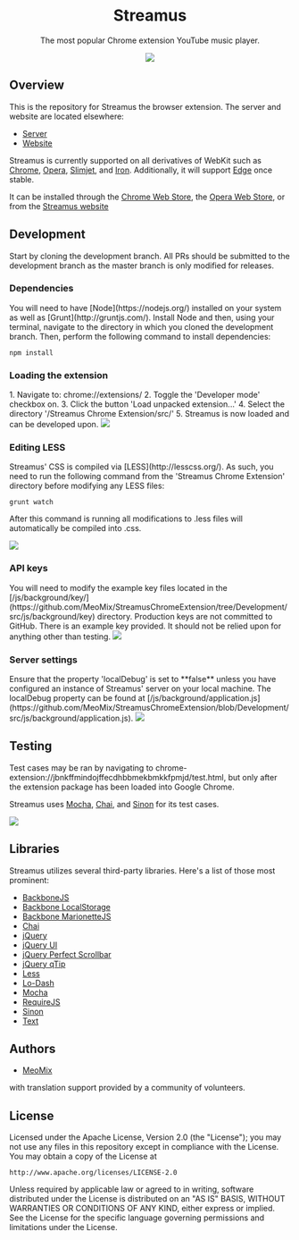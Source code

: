 <h1 align="center">Streamus</h1>
<p align="center">The most popular Chrome extension YouTube music player.</p>
<p align="center">
  <a title='Build Status' href="https://travis-ci.org/MeoMix/StreamusChromeExtension">
    <img src='https://travis-ci.org/MeoMix/StreamusChromeExtension.svg?branch=Development' />
  </a>
</p>

<h2>Overview</h2>

This is the repository for Streamus the browser extension. The server and website are located elsewhere:

* [Server](https://github.com/MeoMix/StreamusServer)
* [Website](https://github.com/MeoMix/StreamusWebsite)

Streamus is currently supported on all derivatives of WebKit such as [Chrome](http://www.google.com/chrome/), [Opera](http://www.opera.com/computer/windows), [Slimjet](http://www.slimjet.com/en/), and [Iron](https://www.srware.net/en/software_srware_iron.php). Additionally, it will support [Edge](http://windows.microsoft.com/en-us/windows/preview-microsoft-edge-pc) once stable.

It can be installed through the [Chrome Web Store](https://chrome.google.com/webstore/detail/streamus/jbnkffmindojffecdhbbmekbmkkfpmjd/), the [Opera Web Store](https://addons.opera.com/en/extensions/details/streamustm-beta/), or from the [Streamus website](https://streamus.com/)

<h2>Development</h2>

Start by cloning the development branch. All PRs should be submitted to the development branch as the master branch is only modified for releases.

<h3>Dependencies</h3>
You will need to have [Node](https://nodejs.org/) installed on your system as well as [Grunt](http://gruntjs.com/). Install Node and then, using your terminal, navigate to the directory in which you cloned the development branch. Then, perform the following command to install dependencies:

    npm install

<h3>Loading the extension</h3>
1. Navigate to: chrome://extensions/
2. Toggle the 'Developer mode' checkbox on.
3. Click the button 'Load unpacked extension...'
4. Select the directory '/Streamus Chrome Extension/src/'
5. Streamus is now loaded and can be developed upon.

<img src='http://i.imgur.com/1fckCGn.png' />

<h3>Editing LESS</h3>
Streamus' CSS is compiled via [LESS](http://lesscss.org/). As such, you need to run the following command from the 'Streamus Chrome Extension' directory before modifying any LESS files:

    grunt watch

After this command is running all modifications to .less files will automatically be compiled into .css.

<img src='http://i.imgur.com/bzEn7Ny.png' />

<h3>API keys</h3>
You will need to modify the example key files located in the [/js/background/key/](https://github.com/MeoMix/StreamusChromeExtension/tree/Development/src/js/background/key) directory. Production keys are not committed to GitHub. There is an example key provided. It should not be relied upon for anything other than testing.

<img src='http://i.imgur.com/Oyb7KqV.png' />

<h3>Server settings</h3>
Ensure that the property 'localDebug' is set to **false** unless you have configured an instance of Streamus' server on your local machine. The localDebug property can be found at [/js/background/application.js](https://github.com/MeoMix/StreamusChromeExtension/blob/Development/src/js/background/application.js).

<img src='http://i.imgur.com/S7iLhtI.png' />

Testing
------
Test cases may be ran by navigating to chrome-extension://jbnkffmindojffecdhbbmekbmkkfpmjd/test.html, but only after the extension package has been loaded into Google Chrome. 

Streamus uses [Mocha](http://mochajs.org/), [Chai](http://chaijs.com/), and [Sinon](http://sinonjs.org/) for its test cases.

<img src='http://i.imgur.com/OGBCmTz.png' />

Libraries
------

Streamus utilizes several third-party libraries. Here's a list of those most prominent: 

* [BackboneJS](http://backbonejs.org/)
* [Backbone LocalStorage](https://github.com/jeromegn/Backbone.localStorage)
* [Backbone MarionetteJS](http://marionettejs.com)
* [Chai](http://chaijs.com/)
* [jQuery](http://jquery.com/)
* [jQuery UI](http://jqueryui.com/)
* [jQuery Perfect Scrollbar](http://noraesae.github.io/perfect-scrollbar/)
* [jQuery qTip](http://qtip2.com/)
* [Less](http://lesscss.org)
* [Lo-Dash](http://lodash.com/)
* [Mocha](http://visionmedia.github.io/mocha/)
* [RequireJS](http://requirejs.org/)
* [Sinon](http://sinonjs.org/)
* [Text](https://github.com/requirejs/text)

<h2>Authors</h2>

* [MeoMix](https://github.com/MeoMix)

with translation support provided by a community of volunteers.

<h2>License</h2>

Licensed under the Apache License, Version 2.0 (the "License");
you may not use any files in this repository except in compliance with the License.
You may obtain a copy of the License at

    http://www.apache.org/licenses/LICENSE-2.0

Unless required by applicable law or agreed to in writing, software
distributed under the License is distributed on an "AS IS" BASIS,
WITHOUT WARRANTIES OR CONDITIONS OF ANY KIND, either express or implied.
See the License for the specific language governing permissions and
limitations under the License.
